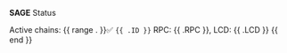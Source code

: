 **SAGE** Status

Active chains:
    {{ range . }}✅ `{{ .ID }}` RPC: {{ .RPC }}, LCD: {{ .LCD }}
    {{ end }}